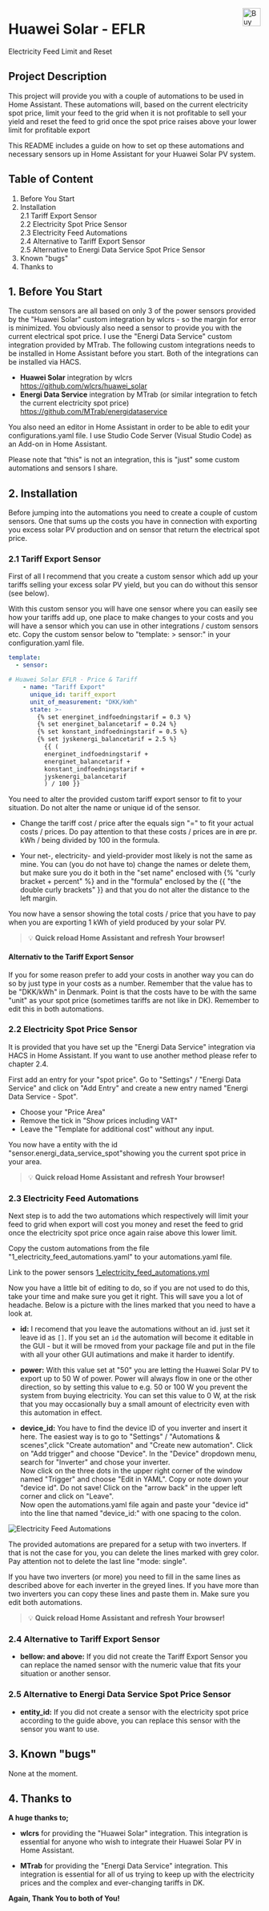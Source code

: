 <a href='https://ko-fi.com/U7U1R0IQA' target='_blank'><img height='36' align='right' style='border:0px;height:36px;' src='https://storage.ko-fi.com/cdn/kofi2.png?v=3' border='0' alt='Buy Nick a Coffee at ko-fi.com' /></a>
# Huawei Solar - EFLR
Electricity Feed Limit and Reset

## Project Description
This project will provide you with a couple of automations to be used in Home Assistant. These automations will, based on the current electricity spot price, limit your feed to the grid when it is not profitable to sell your yield and reset the feed to grid once the spot price raises above your lower limit for profitable export

This README includes a guide on how to set op these automations and necessary sensors up in Home Assistant for your Huawei Solar PV system.

## Table of Content
1. Before You Start
1. Installation<br> 2.1 Tariff Export Sensor<br> 2.2 Electricity Spot Price Sensor<br> 2.3 Electricity Feed Automations<br>2.4 Alternative to Tariff Export Sensor<br> 2.5 Alternative to Energi Data Service Spot Price Sensor
1. Known "bugs"
1. Thanks to


## 1. Before You Start
The custom sensors are all based on only 3 of the power sensors provided by the "Huawei Solar" custom integration by wlcrs - so the margin for error is minimized. You obviously also need a sensor to provide you with the current electrical spot price. I use the "Energi Data Service" custom integration provided by MTrab. The following custom integrations needs to be installed in Home Assistant before you start. Both of the integrations can be installed via HACS.

* **Huawei Solar** integration by wlcrs https://github.com/wlcrs/huawei_solar
* **Energi Data Service** integration by MTrab (or similar integration to fetch the current electricity spot price) https://github.com/MTrab/energidataservice

You also need an editor in Home Assistant in order to be able to edit your configurations.yaml file. I use Studio Code Server (Visual Studio Code) as an Add-on in Home Assistant.

Please note that "this" is not an integration, this is "just" some custom automations and sensors I share.

## 2. Installation
Before jumping into the automations you need to create a couple of custom sensors. One that sums up the costs you have in connection with exporting you excess solar PV production and on sensor that return the electrical spot price.

### 2.1 Tariff Export Sensor
First of all I recommend that you create a custom sensor which add up your tariffs selling your excess solar PV yield, but you can do without this sensor (see below).

With this custom sensor you will have one sensor where you can easily see how your tariffs add up, one place to make changes to your costs and you will have a sensor which you can use in other integrations / custom sensors etc. Copy the custom sensor below to "template: > sensor:" in your configuration.yaml file.

```yaml
template:
  - sensor:
```

```yaml
# Huawei Solar EFLR - Price & Tariff
    - name: "Tariff Export"
      unique_id: tariff_export
      unit_of_measurement: "DKK/kWh"
      state: >-
        {% set energinet_indfoedningstarif = 0.3 %}
        {% set energinet_balancetarif = 0.24 %}
        {% set konstant_indfoedningstarif = 0.5 %}
        {% set jyskenergi_balancetarif = 2.5 %}  
          {{ (
          energinet_indfoedningstarif + 
          energinet_balancetarif + 
          konstant_indfoedningstarif + 
          jyskenergi_balancetarif 
          ) / 100 }}
```
You need to alter the provided custom tariff export sensor to fit to your situation. Do not alter the name or unique id of the sensor.

* Change the tariff cost / price after the equals sign "=" to fit your actual costs / prices. Do pay attention to that these costs / prices are in øre pr. kWh / being divided by 100 in the formula.

* Your net-, electricity- and yield-provider most likely is not the same as mine. You can (you do not have to) change the names or delete them, but make sure you do it both in the "set name" enclosed with {% "curly bracket + percent" %} and in the "formula" enclosed by the {{ "the double curly brackets" }} and that you do not alter the distance to the left margin.

You now have a sensor showing the total costs / price that you have to pay when you are exporting 1 kWh of yield produced by your solar PV.

> :bulb: **Quick reload Home Assistant and refresh Your browser!**

#### Alternativ to the Tariff Export Sensor
If you for some reason prefer to add your costs in another way you can do so by just type in your costs as a number. Remember that the value has to be "DKK/kWh" in Denmark. Point is that the costs have to be with the same "unit" as your spot price (sometimes tariffs are not like in DK). Remember to edit this in both automations.

### 2.2 Electricity Spot Price Sensor
It is provided that you have set up the "Energi Data Service" integration via HACS in Home Assistant. If you want to use another method please refer to chapter 2.4.

First add an entry for your "spot price". Go to "Settings" / "Energi Data Service" and click on "Add Entry" and create a new entry named "Energi Data Service - Spot".

* Choose your "Price Area"
* Remove the tick in "Show prices including VAT"
* Leave the "Template for additional cost" without any input.

You now have a entity with the id "sensor.energi_data_service_spot"showing you the current spot price in your area.

> :bulb: **Quick reload Home Assistant and refresh Your browser!**

### 2.3 Electricity Feed Automations
Next step is to add the two automations which respectively will limit your feed to grid when export will cost you money and reset the feed to grid once the electricity spot price once again raise above this lower limit.

Copy the custom automations from the file "1_electricity_feed_automations.yaml" to your automations.yaml file.

Link to the power sensors [1_electricity_feed_automations.yml](1_electricity_feed_automations.yml)

Now you have a little bit of editing to do, so if you are not used to do this, take your time and make sure you get it right. This will save you a lot of headache. Below is a picture with the lines marked that you need to have a look at.

* **id:** I recomend that you leave the automations without an id. just set it leave id as `[]`. If you set an `id` the automation will become it editable in the GUI - but it will be rmoved from your package file and put in the file with all your other GUI autimations and make it harder to identify.

* **power:** With this value set at "50" you are letting the Huawei Solar PV to export up to 50 W of power. Power will always flow in one or the other direction, so by setting this value to e.g. 50 or 100 W you prevent the system from buying electricity. You can set this value to 0 W, at the risk that you may occasionally buy a small amount of electricity even with this automation in effect.

* **device_id:** You have to find the device ID of you inverter and insert it here. The easiest way is to go to "Settings" / "Automations & scenes",click "Create automation" and "Create new automation". Click on "Add trigger" and choose "Device". In the "Device" dropdown menu, search for "Inverter" and chose your inverter.<br>
Now click on the three dots in the upper right corner of the window named "Trigger" and choose "Edit in YAML". Copy or note down your "device id". Do not save! Click on the "arrow back" in the upper left corner and click on "Leave".<br>
Now open the automations.yaml file again and paste your "device id" into the line that named "device_id:" with one spacing to the colon.

![Electricity Feed Automations](pictures/electricity_feed_automations.png)

The provided automations are prepared for a setup with two inverters. If that is not the case for you, you can delete the lines marked with grey color. Pay attention not to delete the last line "mode: single".

If you have two inverters (or more) you need to fill in the same lines as described above for each inverter in the greyed lines. If you have more than two inverters you can copy these lines and paste them in. Make sure you edit both automations.

> :bulb: **Quick reload Home Assistant and refresh Your browser!**

### 2.4 Alternative to Tariff Export Sensor

* **bellow: and above:** If you did not create the Tariff Export Sensor you can replace the named sensor with the numeric value that fits your situation or another sensor.

### 2.5 Alternative to Energi Data Service Spot Price Sensor

* **entity_id:** If you did not create a sensor with the electricity spot price according to the guide above, you can replace this sensor with the sensor you want to use.

## 3. Known "bugs"
None at the moment.

## 4. Thanks to
**A huge thanks to;**

* **wlcrs** for providing the "Huawei Solar" integration. This integration is essential for anyone who wish to integrate their Huawei Solar PV in Home Assistant.

* **MTrab** for providing the "Energi Data Service" integration. This integration is essential for all of us trying to keep up with the electricity prices and the complex and ever-changing tariffs in DK.

**Again, Thank You to both of You!**
